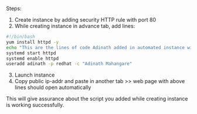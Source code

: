 Steps:
1. Create instance by adding security HTTP rule with port 80
2. While creating instance in advance tab, add lines:
```bash
#!/bin/bash
yum install httpd -y
echo "This are the lines of code Adinath added in automated instance with script" >> /var/www/html/index.html
systemd start httpd
systemd enable httpd
useradd adinath -p redhat -c "Adinath Mahangare"
```
3. Launch instance
4. Copy public ip-addr and paste in another tab >> web page with above lines should open automatically

This will give assurance about the script you added while creating instance is working successfully.
